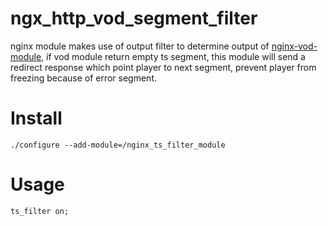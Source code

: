 # ngx_http_vod_segment_filter

nginx module makes use of output filter to determine output of [nginx-vod-module](https://github.com/kaltura/nginx-vod-module), if vod module return empty ts segment, this module will send a redirect response which point player to next segment, prevent player from freezing because of error segment. 


# Install

```
./configure --add-module=/nginx_ts_filter_module
```


# Usage

`
ts_filter on;
` 


